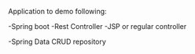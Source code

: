 Application to demo following:

-Spring boot 
-Rest Controller
-JSP or regular controller

-Spring Data CRUD repository
